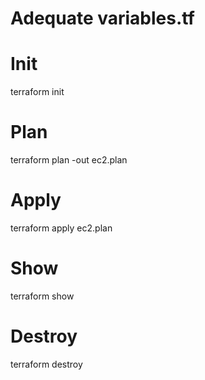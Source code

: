 # Adequate variables.tf

# Init 
terraform init

# Plan 
terraform plan -out ec2.plan

# Apply 
terraform apply ec2.plan

# Show 
terraform show

# Destroy 
terraform destroy
